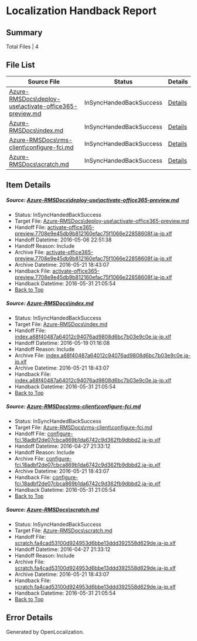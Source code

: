 # <a name='report-top'></a> Localization Handback Report

## Summary
 Total Files | 4

## File List
 Source File | Status | Details 
 ----------- | ------ | ------- 
 [Azure-RMSDocs\deploy-use\activate-office365-preview.md](https://github.com/Microsoft/Azure-RMSDocs-pr/blob/bcb157a66a4819a54c29cd4aa1a5c5b3e56688d3/Azure-RMSDocs/deploy-use/activate-office365-preview.md) | InSyncHandedBackSuccess | [Details](#6df2ebc183c2c268a44d83822d151524e13df2e17)
 [Azure-RMSDocs\index.md](https://github.com/Microsoft/Azure-RMSDocs-pr/blob/dfacc169483c24cce4dfd02a582b325214243a04/Azure-RMSDocs/index.md) | InSyncHandedBackSuccess | [Details](#6360c91fe95537d3c3780f4c5564d2efc83c547f163)
 [Azure-RMSDocs\rms-client\configure-fci.md](https://github.com/Microsoft/Azure-RMSDocs-pr/blob/0f355da35dff62ecee111737eb1793ae286dc93e/Azure-RMSDocs/rms-client/configure-fci.md) | InSyncHandedBackSuccess | [Details](#8643e856a5de08be4fbe423d92b7d2619b47d3dd358)
 [Azure-RMSDocs\scratch.md](https://github.com/Microsoft/Azure-RMSDocs-pr/blob/4aa72824efd231285a1941ff1335437d24c83233/Azure-RMSDocs/scratch.md) | InSyncHandedBackSuccess | [Details](#47e2d48aeba95aba232a1c8a7f02df31d2604a6e379)

## Item Details
##### <a name='6df2ebc183c2c268a44d83822d151524e13df2e17'></a> Source: [Azure-RMSDocs\deploy-use\activate-office365-preview.md](https://github.com/Microsoft/Azure-RMSDocs-pr/blob/bcb157a66a4819a54c29cd4aa1a5c5b3e56688d3/Azure-RMSDocs/deploy-use/activate-office365-preview.md)
* Status: InSyncHandedBackSuccess
* Target File: [Azure-RMSDocs\deploy-use\activate-office365-preview.md](https://github.com/Microsoft/Azure-RMSDocs-pr.ja-jp/blob/4e4b36a23efabfaf9456261f3d35b0b1f8b0a413/Azure-RMSDocs/deploy-use/activate-office365-preview.md)
* Handoff File: [activate-office365-preview.7708e9e45db9b812160efac75f1066e22858608f.ja-jp.xlf](https://github.com/Microsoft/EM.handoff/blob/ded9aa90f0d3b4486079d9bcb6965e2edb8a24a6/ol-handoff/Microsoft/Azure-RMSDocs-pr.ja-jp/master/activate-office365-preview.7708e9e45db9b812160efac75f1066e22858608f.ja-jp.xlf)
* Handoff Datetime: 2016-05-06 22:51:38
* Handoff Reason: Include
* Archive File: [activate-office365-preview.7708e9e45db9b812160efac75f1066e22858608f.ja-jp.xlf](https://github.com/Microsoft/EM.handoff/blob/fe979741c59abd5426a17536d38f0d3333fb397e/ol-handoff/Microsoft/Azure-RMSDocs-pr.ja-jp/master/archive/activate-office365-preview.7708e9e45db9b812160efac75f1066e22858608f.ja-jp.xlf)
* Archive Datetime: 2016-05-21 18:43:07
* Handback File: [activate-office365-preview.7708e9e45db9b812160efac75f1066e22858608f.ja-jp.xlf](https://github.com/Microsoft/EM.handback/blob/78fd0c4724da705585f24fe8c93c56b88c65a578/ol-handback/Microsoft/Azure-RMSDocs-pr.ja-jp/master/activate-office365-preview.7708e9e45db9b812160efac75f1066e22858608f.ja-jp.xlf)
* Handback Datetime: 2016-05-31 21:05:54
* [Back to Top](#report-top)

##### <a name='6360c91fe95537d3c3780f4c5564d2efc83c547f163'></a> Source: [Azure-RMSDocs\index.md](https://github.com/Microsoft/Azure-RMSDocs-pr/blob/dfacc169483c24cce4dfd02a582b325214243a04/Azure-RMSDocs/index.md)
* Status: InSyncHandedBackSuccess
* Target File: [Azure-RMSDocs\index.md](https://github.com/Microsoft/Azure-RMSDocs-pr.ja-jp/blob/4e4b36a23efabfaf9456261f3d35b0b1f8b0a413/Azure-RMSDocs/index.md)
* Handoff File: [index.a68f40487a64012c94076ad9808d6bc7b03e9c0e.ja-jp.xlf](https://github.com/Microsoft/EM.handoff/blob/cba88d11a560466186d3d038ff951cf674aae8ea/ol-handoff/Microsoft/Azure-RMSDocs-pr.ja-jp/master/index.a68f40487a64012c94076ad9808d6bc7b03e9c0e.ja-jp.xlf)
* Handoff Datetime: 2016-05-19 01:16:08
* Handoff Reason: Include
* Archive File: [index.a68f40487a64012c94076ad9808d6bc7b03e9c0e.ja-jp.xlf](https://github.com/Microsoft/EM.handoff/blob/fe979741c59abd5426a17536d38f0d3333fb397e/ol-handoff/Microsoft/Azure-RMSDocs-pr.ja-jp/master/archive/index.a68f40487a64012c94076ad9808d6bc7b03e9c0e.ja-jp.xlf)
* Archive Datetime: 2016-05-21 18:43:07
* Handback File: [index.a68f40487a64012c94076ad9808d6bc7b03e9c0e.ja-jp.xlf](https://github.com/Microsoft/EM.handback/blob/78fd0c4724da705585f24fe8c93c56b88c65a578/ol-handback/Microsoft/Azure-RMSDocs-pr.ja-jp/master/index.a68f40487a64012c94076ad9808d6bc7b03e9c0e.ja-jp.xlf)
* Handback Datetime: 2016-05-31 21:05:54
* [Back to Top](#report-top)

##### <a name='8643e856a5de08be4fbe423d92b7d2619b47d3dd358'></a> Source: [Azure-RMSDocs\rms-client\configure-fci.md](https://github.com/Microsoft/Azure-RMSDocs-pr/blob/0f355da35dff62ecee111737eb1793ae286dc93e/Azure-RMSDocs/rms-client/configure-fci.md)
* Status: InSyncHandedBackSuccess
* Target File: [Azure-RMSDocs\rms-client\configure-fci.md](https://github.com/Microsoft/Azure-RMSDocs-pr.ja-jp/blob/4e4b36a23efabfaf9456261f3d35b0b1f8b0a413/Azure-RMSDocs/rms-client/configure-fci.md)
* Handoff File: [configure-fci.18adbf2de07cbca869b1da6742c9d362fb9dbbd2.ja-jp.xlf](https://github.com/Microsoft/EM.handoff/blob/c61ea5218a925daadc1df1400649e8041f10ed42/ol-handoff/Microsoft/Azure-RMSDocs-pr.ja-jp/master/configure-fci.18adbf2de07cbca869b1da6742c9d362fb9dbbd2.ja-jp.xlf)
* Handoff Datetime: 2016-04-27 21:33:12
* Handoff Reason: Include
* Archive File: [configure-fci.18adbf2de07cbca869b1da6742c9d362fb9dbbd2.ja-jp.xlf](https://github.com/Microsoft/EM.handoff/blob/fe979741c59abd5426a17536d38f0d3333fb397e/ol-handoff/Microsoft/Azure-RMSDocs-pr.ja-jp/master/archive/configure-fci.18adbf2de07cbca869b1da6742c9d362fb9dbbd2.ja-jp.xlf)
* Archive Datetime: 2016-05-21 18:43:07
* Handback File: [configure-fci.18adbf2de07cbca869b1da6742c9d362fb9dbbd2.ja-jp.xlf](https://github.com/Microsoft/EM.handback/blob/78fd0c4724da705585f24fe8c93c56b88c65a578/ol-handback/Microsoft/Azure-RMSDocs-pr.ja-jp/master/configure-fci.18adbf2de07cbca869b1da6742c9d362fb9dbbd2.ja-jp.xlf)
* Handback Datetime: 2016-05-31 21:05:54
* [Back to Top](#report-top)

##### <a name='47e2d48aeba95aba232a1c8a7f02df31d2604a6e379'></a> Source: [Azure-RMSDocs\scratch.md](https://github.com/Microsoft/Azure-RMSDocs-pr/blob/4aa72824efd231285a1941ff1335437d24c83233/Azure-RMSDocs/scratch.md)
* Status: InSyncHandedBackSuccess
* Target File: [Azure-RMSDocs\scratch.md](https://github.com/Microsoft/Azure-RMSDocs-pr.ja-jp/blob/4e4b36a23efabfaf9456261f3d35b0b1f8b0a413/Azure-RMSDocs/scratch.md)
* Handoff File: [scratch.fa4cad53100d924953d6bbe13ddd392558d629de.ja-jp.xlf](https://github.com/Microsoft/EM.handoff/blob/c61ea5218a925daadc1df1400649e8041f10ed42/ol-handoff/Microsoft/Azure-RMSDocs-pr.ja-jp/master/scratch.fa4cad53100d924953d6bbe13ddd392558d629de.ja-jp.xlf)
* Handoff Datetime: 2016-04-27 21:33:12
* Handoff Reason: Include
* Archive File: [scratch.fa4cad53100d924953d6bbe13ddd392558d629de.ja-jp.xlf](https://github.com/Microsoft/EM.handoff/blob/fe979741c59abd5426a17536d38f0d3333fb397e/ol-handoff/Microsoft/Azure-RMSDocs-pr.ja-jp/master/archive/scratch.fa4cad53100d924953d6bbe13ddd392558d629de.ja-jp.xlf)
* Archive Datetime: 2016-05-21 18:43:07
* Handback File: [scratch.fa4cad53100d924953d6bbe13ddd392558d629de.ja-jp.xlf](https://github.com/Microsoft/EM.handback/blob/78fd0c4724da705585f24fe8c93c56b88c65a578/ol-handback/Microsoft/Azure-RMSDocs-pr.ja-jp/master/scratch.fa4cad53100d924953d6bbe13ddd392558d629de.ja-jp.xlf)
* Handback Datetime: 2016-05-31 21:05:54
* [Back to Top](#report-top)


## Error Details

Generated by OpenLocalization.
